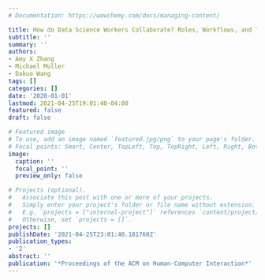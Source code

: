 ```yaml
---
# Documentation: https://wowchemy.com/docs/managing-content/

title: How do Data Science Workers Collaborate? Roles, Workflows, and Tools
subtitle: ''
summary: ''
authors:
- Amy X Zhang
- Michael Muller
- Dakuo Wang
tags: []
categories: []
date: '2020-01-01'
lastmod: 2021-04-25T19:01:40-04:00
featured: false
draft: false

# Featured image
# To use, add an image named `featured.jpg/png` to your page's folder.
# Focal points: Smart, Center, TopLeft, Top, TopRight, Left, Right, BottomLeft, Bottom, BottomRight.
image:
  caption: ''
  focal_point: ''
  preview_only: false

# Projects (optional).
#   Associate this post with one or more of your projects.
#   Simply enter your project's folder or file name without extension.
#   E.g. `projects = ["internal-project"]` references `content/project/deep-learning/index.md`.
#   Otherwise, set `projects = []`.
projects: []
publishDate: '2021-04-25T23:01:40.181760Z'
publication_types:
- '2'
abstract: ''
publication: '*Proceedings of the ACM on Human-Computer Interaction*'
---
```

